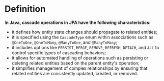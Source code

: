 # Definition
**In Java, cascade operations in JPA have the following characteristics:**
- it defines how entity state changes should propagate to related entities;
- it is specified using the `CascadeType` enum within associations such as `@OneToOne`, 
`@OneToMany`, `@ManyToOne`, and `@ManyToMany`;
- it includes options like `PERSIST`, `MERGE`, `REMOVE`, `REFRESH`, `DETACH`, and `ALL` to
control specific types of cascading behaviors;
- it allows for automated handling of operations such as persisting or deleting related
entities based on the parent entity's operation;
- it simplifies management of complex relationships by ensuring that related
entities are consistently updated, created, or removed.
